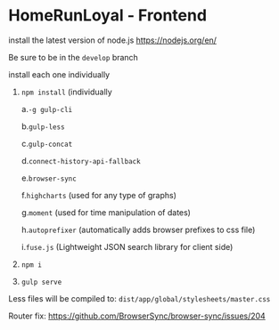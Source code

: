 # HomeRunLoyal - Frontend

install the latest version of node.js https://nodejs.org/en/

Be sure to be in the `develop` branch

install each one individually

1. `npm install` (individually

      a.`-g gulp-cli`

      b.`gulp-less`

      c.`gulp-concat`

      d.`connect-history-api-fallback`

      e.`browser-sync`

      f.`highcharts` (used for any type of graphs)

      g.`moment` (used for time manipulation of dates)

      h.`autoprefixer` (automatically adds browser prefixes to css file)

      i.`fuse.js` (Lightweight JSON search library for client side)

2. `npm i`

3. `gulp serve`

Less files will be compiled to: `dist/app/global/stylesheets/master.css`

Router fix:
https://github.com/BrowserSync/browser-sync/issues/204
